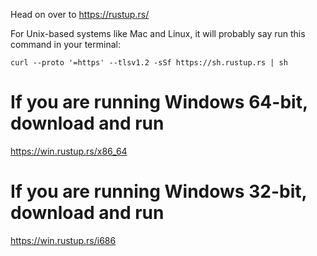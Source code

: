 Head on over to https://rustup.rs/

For Unix-based systems like Mac and Linux, it will probably say run this command in your terminal: 

```
curl --proto '=https' --tlsv1.2 -sSf https://sh.rustup.rs | sh
```

# If you are running Windows 64-bit, download and run
https://win.rustup.rs/x86_64

# If you are running Windows 32-bit, download and run 
https://win.rustup.rs/i686

